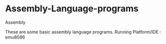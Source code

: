 # Assembly-Language-programs
Assembly 

These are some basic assembly language programs.
Running Platform/IDE : emu8086
